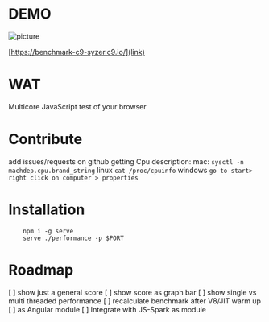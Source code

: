 DEMO
====
![picture](https://raw.github.com/syzer/benchmark-browsers/master/docs/benchmark-browsers.png)


[https://benchmark-c9-syzer.c9.io/](link)


WAT
===
Multicore JavaScript test of your browser

Contribute
==========
add issues/requests on github
getting Cpu description:
mac: `sysctl -n machdep.cpu.brand_string`
linux `cat /proc/cpuinfo`
windows `go to start> right click on computer > properties`


Installation
=====

        npm i -g serve
        serve ./performance -p $PORT


Roadmap
=======
[ ] show just a general score
[ ] show score as graph bar
[ ] show single vs multi threaded performance
[ ] recalculate benchmark  after V8/JIT warm up
[ ] as Angular module
[ ] Integrate with JS-Spark as module
